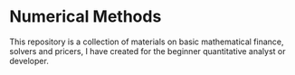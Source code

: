 # Numerical Methods

This repository is a collection of materials on basic mathematical finance, solvers and pricers, I have created for the beginner quantitative analyst or developer. 

